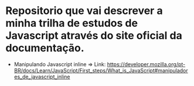# Repositorio que vai descrever a minha trilha de estudos de Javascript através do site oficial da documentação.

- Manipulando Javascript inline  => Link: https://developer.mozilla.org/pt-BR/docs/Learn/JavaScript/First_steps/What_is_JavaScript#manipuladores_de_javascript_inline
